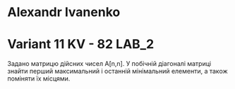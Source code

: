 # Alexandr Ivanenko

# Variant 11	KV - 82		LAB_2	

Задано матрицю дійсних чисел A[n,n]. У побічній діагоналі матриці знайти перший максимальний і останній мінімальний елементи, а також поміняти їх місцями.





